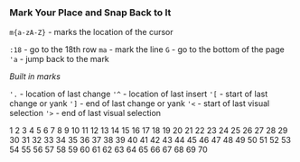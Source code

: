 ### Mark Your Place and Snap Back to It

`m{a-zA-Z}` - marks the location of the cursor

`:18` - go to the 18th row
`ma`  - mark the line
`G`   - go to the bottom of the page
`'a`  - jump back to the mark

_Built in marks_

`'.` - location of last change
`'^` - location of last insert
`'[` - start of last change or yank
`']` - end of last change or yank
`'<` - start of last visual selection
`'>` - end of last visual selection

1
2
3
4
5
6
7
8
9
10
11
12
13
14
15
16
17
18
19
20
21
22
23
24
25
26
27
28
29
30
31
32
33
34
35
36
37
38
39
40
41
42
43
44
45
46
47
48
49
50
51
52
53
54
55
56
57
58
59
60
61
62
63
64
65
66
67
68
69
70
